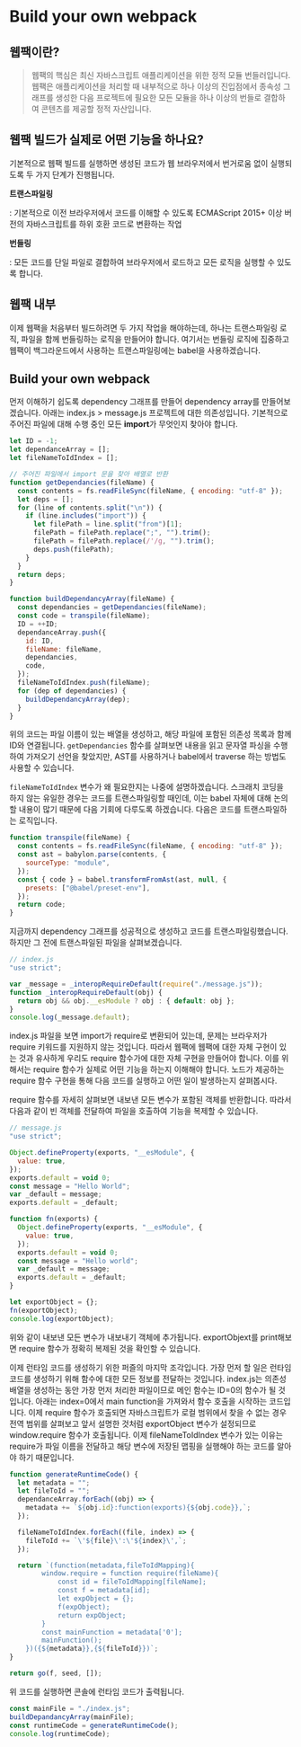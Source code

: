 # Build your own webpack

## 웹팩이란?

> 웹팩의 핵심은 최신 자바스크립트 애플리케이션을 위한 정적 모듈 번들러입니다. 웹팩은 애플리케이션을 처리할 때 내부적으로 하나 이상의 진입점에서 종속성 그래프를 생성한 다음 프로젝트에 필요한 모든 모듈을 하나 이상의 번들로 결합하여 콘텐츠를 제공할 정적 자산입니다.

## 웹팩 빌드가 실제로 어떤 기능을 하나요?

기본적으로 웹팩 빌드를 실행하면 생성된 코드가 웹 브라우저에서 번거로움 없이 실행되도록 두 가지 단계가 진행됩니다.

**트랜스파일링**

: 기본적으로 이전 브라우저에서 코드를 이해할 수 있도록 ECMAScript 2015+ 이상 버전의 자바스크립트를 하위 호환 코드로 변환하는 작업

**번들링**

: 모든 코드를 단일 파일로 결합하여 브라우저에서 로드하고 모든 로직을 실행할 수 있도록 합니다.

## 웹팩 내부

이제 웹팩을 처음부터 빌드하려면 두 가지 작업을 해야하는데, 하나는 트랜스파일링 로직, 파일을 함께 번들링하는 로직을 만들어야 합니다.
여기서는 번들링 로직에 집중하고 웹팩이 백그라운드에서 사용하는 트랜스파일링에는 babel을 사용하겠습니다.

## Build your own webpack

먼저 이해하기 쉽도록 dependency 그래프를 만들어 dependency array를 만들어보겠습니다.
아래는 index.js > message.js 프로젝트에 대한 의존성입니다. 기본적으로 주어진 파일에 대해 수행 중인 모든 **import**가 무엇인지 찾아야 합니다.

```js
let ID = -1;
let dependanceArray = [];
let fileNameToIdIndex = [];

// 주어진 파일에서 import 문을 찾아 배열로 반환
function getDependancies(fileName) {
  const contents = fs.readFileSync(fileName, { encoding: "utf-8" });
  let deps = [];
  for (line of contents.split("\n")) {
    if (line.includes("import")) {
      let filePath = line.split("from")[1];
      filePath = filePath.replace(";", "").trim();
      filePath = filePath.replace(/'/g, "").trim();
      deps.push(filePath);
    }
  }
  return deps;
}

function buildDependancyArray(fileName) {
  const dependancies = getDependancies(fileName);
  const code = transpile(fileName);
  ID = ++ID;
  dependanceArray.push({
    id: ID,
    fileName: fileName,
    dependancies,
    code,
  });
  fileNameToIdIndex.push(fileName);
  for (dep of dependancies) {
    buildDependancyArray(dep);
  }
}
```

위의 코드는 파일 이름이 있는 배열을 생성하고, 해당 파일에 포함된 의존성 목록과 함께 ID와 연결됩니다.
`getDependancies` 함수를 살펴보면 내용을 읽고 문자열 파싱을 수행하여 가져오기 선언을 찾았지만, AST를 사용하거나 babel에서 traverse 하는 방법도 사용할 수 있습니다.

`fileNameToIdIndex` 변수가 왜 필요한지는 나중에 설명하겠습니다. 스크래치 코딩을 하지 않는 유일한 경우는 코드를 트랜스파일링할 때인데, 이는 babel 자체에 대해 논의할 내용이 많기 때문에 다음 기회에 다루도록 하겠습니다. 다음은 코드를 트랜스파일하는 로직입니다.

```js
function transpile(fileName) {
  const contents = fs.readFileSync(fileName, { encoding: "utf-8" });
  const ast = babylon.parse(contents, {
    sourceType: "module",
  });
  const { code } = babel.transformFromAst(ast, null, {
    presets: ["@babel/preset-env"],
  });
  return code;
}
```

지금까지 dependency 그래프를 성공적으로 생성하고 코드를 트랜스파일링했습니다. 하지만 그 전에 트랜스파일된 파일을 살펴보겠습니다.

```js
// index.js
"use strict";

var _message = _interopRequireDefault(require("./message.js"));
function _interopRequireDefault(obj) {
  return obj && obj.__esModule ? obj : { default: obj };
}
console.log(_message.default);
```

index.js 파일을 보면 import가 require로 변환되어 있는데, 문제는 브라우저가 require 키워드를 지원하지 않는 것입니다. 따라서 웹팩에 웹팩에 대한 자체 구현이 있는 것과 유사하게 우리도 require 함수가에 대한 자체 구현을 만들어야 합니다. 이를 위해서는 require 함수가 실제로 어떤 기능을 하는지 이해해야 합니다. 노드가 제공하는 require 함수 구현을 통해 다음 코드를 실행하고 어떤 일이 발생하는지 살펴봅시다.

require 함수를 자세히 살펴보면 내보낸 모든 변수가 포함된 객체를 반환합니다.
따라서 다음과 같이 빈 객체를 전달하여 파일을 호출하여 기능을 복제할 수 있습니다.

```js
// message.js
"use strict";

Object.defineProperty(exports, "__esModule", {
  value: true,
});
exports.default = void 0;
const message = "Hello World";
var _default = message;
exports.default = _default;
```

```js
function fn(exports) {
  Object.defineProperty(exports, "__esModule", {
    value: true,
  });
  exports.default = void 0;
  const message = "Hello world";
  var _default = message;
  exports.default = _default;
}

let exportObject = {};
fn(exportObject);
console.log(exportObject);
```

위와 같이 내보낸 모든 변수가 내보내기 객체에 추가됩니다.
exportObjext를 print해보면 require 함수가 정확히 복제된 것을 확인할 수 있습니다.

이제 런타임 코드를 생성하기 위한 퍼즐의 마지막 조각입니다. 가장 먼저 할 일은 런타임 코드를 생성하기 위해 함수에 대한 모든 정보를 전달하는 것입니다. index.js는 의존성 배열을 생성하는 동안 가장 먼저 처리한 파일이므로 메인 함수는 ID=0의 함수가 될 것입니다. 아래는 index=0에서 main function을 가져와서 함수 호출을 시작하는 코드입니다.
이제 require 함수가 호출되면 자바스크립트가 로컬 범위에서 찾을 수 없는 경우 전역 범위를 살펴보고 앞서 설명한 것처럼 exportObject 변수가 설정되므로 window.require 함수가 호출됩니다. 이제 fileNameToIdIndex 변수가 있는 이유는 require가 파일 이름을 전달하고 해당 변수에 저장된 맵핑을 실행해야 하는 코드를 알아야 하기 때문입니다.

```js
function generateRuntimeCode() {
  let metadata = "";
  let fileToId = "";
  dependanceArray.forEach((obj) => {
    metadata += `${obj.id}:function(exports){${obj.code}},`;
  });

  fileNameToIdIndex.forEach((file, index) => {
    fileToId += `\'${file}\':\'${index}\',`;
  });

  return `(function(metadata,fileToIdMapping){
        window.require = function require(fileName){
            const id = fileToIdMapping[fileName];
            const f = metadata[id];
            let expObject = {};
            f(expObject);
            return expObject;
        }
        const mainFunction = metadata['0'];
        mainFunction();
    })({${metadata}},{${fileToId}})`;
}

return go(f, seed, []);
```

위 코드를 실행하면 콘솔에 런타임 코드가 출력됩니다.

```js
const mainFile = "./index.js";
buildDepandancyArray(mainFile);
const runtimeCode = generateRuntimeCode();
console.log(runtimeCode);
```
